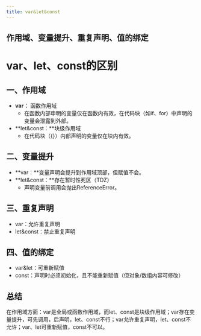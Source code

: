 ```yaml
---
title: var&let&const
---
```

作用域、变量提升、重复声明、值的绑定
---
# var、let、const的区别

## 一、作用域

- **var：** 函数作用域
  - 在函数内部申明的变量仅在函数内有效，在代码块（如if、for）中声明的变量会泄露到外部。
- **let&const：**块级作用域
  - 在代码块（{}）内部声明的变量仅在块内有效。

## 二、变量提升

- **var：**变量声明会提升到作用域顶部，但赋值不会。
- **let&const：**存在暂时性死区（TDZ）
  - 声明变量前调用会抛出ReferenceError。

## 三、重复声明

- var：允许重复声明
- let&const：禁止重复声明

## 四、值的绑定

- var&let：可重新赋值
- const：声明时必须初始化，且不能重新赋值（但对象/数组内容可修改）

## 总结

在作用域方面：var是全局或函数作用域，而let、const是块级作用域；var存在变量提升，可先调用，后声明，let、const不行；var允许重复声明，let、const不允许；var、let可重新赋值，const不可以。